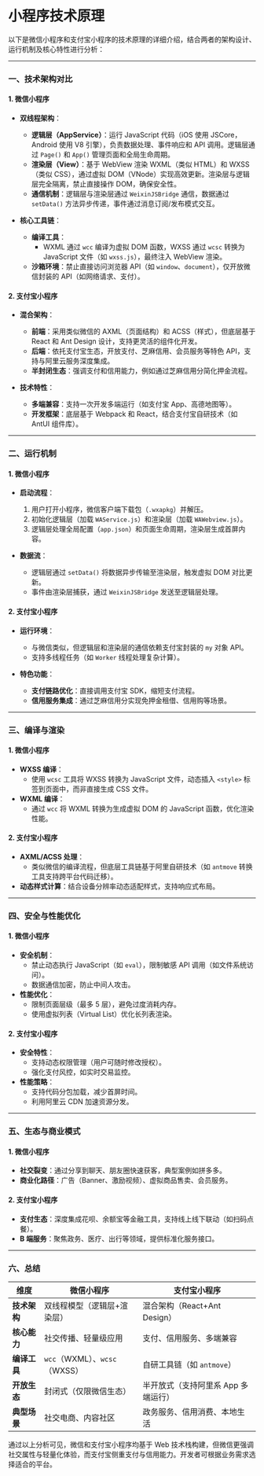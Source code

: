 # 小程序技术原理

以下是微信小程序和支付宝小程序的技术原理的详细介绍，结合两者的架构设计、运行机制及核心特性进行分析：

---

### 一、技术架构对比
#### **1. 微信小程序**
- **双线程架构**：  
  - **逻辑层（AppService）**：运行 JavaScript 代码（iOS 使用 JSCore，Android 使用 V8 引擎），负责数据处理、事件响应和 API 调用。逻辑层通过 `Page()` 和 `App()` 管理页面和全局生命周期。  
  - **渲染层（View）**：基于 WebView 渲染 WXML（类似 HTML）和 WXSS（类似 CSS），通过虚拟 DOM（VNode）实现高效更新。渲染层与逻辑层完全隔离，禁止直接操作 DOM，确保安全性。  
  - **通信机制**：逻辑层与渲染层通过 `WeixinJSBridge` 通信，数据通过 `setData()` 方法异步传递，事件通过消息订阅/发布模式交互。

- **核心工具链**：  
  - **编译工具**：  
    - WXML 通过 `wcc` 编译为虚拟 DOM 函数，WXSS 通过 `wcsc` 转换为 JavaScript 文件（如 `wxss.js`），最终注入 WebView 渲染。  
  - **沙箱环境**：禁止直接访问浏览器 API（如 `window`、`document`），仅开放微信封装的 API（如网络请求、支付）。

#### **2. 支付宝小程序**
- **混合架构**：  
  - **前端**：采用类似微信的 AXML（页面结构）和 ACSS（样式），但底层基于 React 和 Ant Design 设计，支持更灵活的组件化开发。  
  - **后端**：依托支付宝生态，开放支付、芝麻信用、会员服务等特色 API，支持与阿里云服务深度集成。  
  - **半封闭生态**：强调支付和信用能力，例如通过芝麻信用分简化押金流程。

- **技术特性**：  
  - **多端兼容**：支持一次开发多端运行（如支付宝 App、高德地图等）。  
  - **开发框架**：底层基于 Webpack 和 React，结合支付宝自研技术（如 AntUI 组件库）。

---

### 二、运行机制
#### **1. 微信小程序**
- **启动流程**：  
  1. 用户打开小程序，微信客户端下载包（`.wxapkg`）并解压。  
  2. 初始化逻辑层（加载 `WAService.js`）和渲染层（加载 `WAWebview.js`）。  
  3. 逻辑层处理全局配置（`app.json`）和页面生命周期，渲染层生成首屏内容。

- **数据流**：  
  - 逻辑层通过 `setData()` 将数据异步传输至渲染层，触发虚拟 DOM 对比更新。  
  - 事件由渲染层捕获，通过 `WeixinJSBridge` 发送至逻辑层处理。

#### **2. 支付宝小程序**
- **运行环境**：  
  - 与微信类似，但逻辑层和渲染层的通信依赖支付宝封装的 `my` 对象 API。  
  - 支持多线程任务（如 `Worker` 线程处理复杂计算）。

- **特色功能**：  
  - **支付链路优化**：直接调用支付宝 SDK，缩短支付流程。  
  - **信用服务集成**：通过芝麻信用分实现免押金租借、信用购等场景。

---

### 三、编译与渲染
#### **1. 微信小程序**
- **WXSS 编译**：  
  - 使用 `wcsc` 工具将 WXSS 转换为 JavaScript 文件，动态插入 `<style>` 标签到页面中，而非直接生成 CSS 文件。  
- **WXML 编译**：  
  - 通过 `wcc` 将 WXML 转换为生成虚拟 DOM 的 JavaScript 函数，优化渲染性能。

#### **2. 支付宝小程序**
- **AXML/ACSS 处理**：  
  - 类似微信的编译流程，但底层工具链基于阿里自研技术（如 `antmove` 转换工具支持跨平台代码迁移）。  
- **动态样式计算**：结合设备分辨率动态适配样式，支持响应式布局。

---

### 四、安全与性能优化
#### **1. 微信小程序**
- **安全机制**：  
  - 禁止动态执行 JavaScript（如 `eval`），限制敏感 API 调用（如文件系统访问）。  
  - 数据通信加密，防止中间人攻击。  
- **性能优化**：  
  - 限制页面层级（最多 5 层），避免过度消耗内存。  
  - 使用虚拟列表（Virtual List）优化长列表渲染。

#### **2. 支付宝小程序**
- **安全特性**：  
  - 支持动态权限管理（用户可随时修改授权）。  
  - 强化支付风控，如实时交易监控。  
- **性能策略**：  
  - 支持代码分包加载，减少首屏时间。  
  - 利用阿里云 CDN 加速资源分发。

---

### 五、生态与商业模式
#### **1. 微信小程序**
- **社交裂变**：通过分享到聊天、朋友圈快速获客，典型案例如拼多多。  
- **商业化路径**：广告（Banner、激励视频）、虚拟商品售卖、会员服务。

#### **2. 支付宝小程序**
- **支付生态**：深度集成花呗、余额宝等金融工具，支持线上线下联动（如扫码点餐）。  
- **B 端服务**：聚焦政务、医疗、出行等领域，提供标准化服务接口。

---

### 六、总结
| **维度**       | **微信小程序**                                   | **支付宝小程序**                               |
|----------------|------------------------------------------------|----------------------------------------------|
| **技术架构**    | 双线程模型（逻辑层+渲染层）                      | 混合架构（React+Ant Design）                  |
| **核心能力**    | 社交传播、轻量级应用                              | 支付、信用服务、多端兼容                       |
| **编译工具**    | `wcc`（WXML）、`wcsc`（WXSS）                   | 自研工具链（如 `antmove`）                     |
| **开放生态**    | 封闭式（仅限微信生态）                            | 半开放式（支持阿里系 App 多端运行）             |
| **典型场景**    | 社交电商、内容社区                                | 政务服务、信用消费、本地生活                   |

通过以上分析可见，微信和支付宝小程序均基于 Web 技术栈构建，但微信更强调社交属性与轻量化体验，而支付宝侧重支付与信用能力。开发者可根据业务需求选择适合的平台。